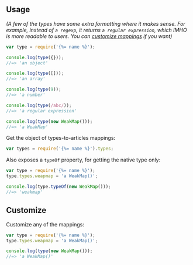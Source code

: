 ## Usage

_(A few of the types have some extra formatting where it makes sense. For example, instead of `a regexp`, it returns `a regular expression`, which IMHO is more readable to users. You can [customize mappings](#customize) if you want)_

```js
var type = require('{%= name %}');

console.log(type({}));
//=> 'an object'

console.log(type([]));
//=> 'an array'

console.log(type(9));
//=> 'a number'

console.log(type(/abc/));
//=> 'a regular expression'

console.log(type(new WeakMap()));
//=> 'a WeakMap'
```

Get the object of types-to-articles mappings:

```js
var types = require('{%= name %}').types;
```

Also exposes a `typeOf` property, for getting the native type only:

```js
var type = require('{%= name %}');
type.types.weapmap = 'a WeakMap()';

console.log(type.typeOf(new WeakMap()));
//=> 'weakmap'
```

## Customize

Customize any of the mappings:

```js
var type = require('{%= name %}');
type.types.weapmap = 'a WeakMap()';

console.log(type(new WeakMap()));
//=> 'a WeakMap()'
```
